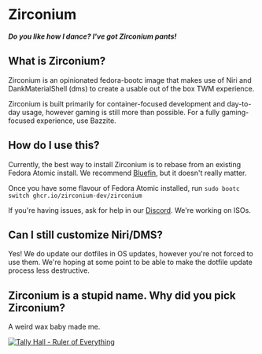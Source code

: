 # Zirconium
***Do you like how I dance? I've got Zirconium pants!***

## What is Zirconium?
Zirconium is an opinionated fedora-bootc image that makes use of Niri and DankMaterialShell (dms) to create a usable out of the box TWM experience.

Zirconium is built primarily for container-focused development and day-to-day usage, however gaming is still more than possible. For a fully gaming-focused experience, use Bazzite.

## How do I use this?
Currently, the best way to install Zirconium is to rebase from an existing Fedora Atomic install. We recommend [Bluefin](https://projectbluefin.io/), but it doesn't really matter.

Once you have some flavour of Fedora Atomic installed, run `sudo bootc switch ghcr.io/zirconium-dev/zirconium` 

If you're having issues, ask for help in our [Discord](https://discord.gg/mmgNQpxwhW). We're working on ISOs.

## Can I still customize Niri/DMS?
Yes! We do update our dotfiles in OS updates, however you're not forced to use them. We're hoping at some point to be able to make the dotfile update process less destructive. 

## Zirconium is a stupid name. Why did you pick Zirconium?
A weird wax baby made me.

[![Tally Hall - Ruler of Everything](https://img.youtube.com/vi/I8sUC-dsW8A/0.jpg)](https://www.youtube.com/watch?v=I8sUC-dsW8A)
